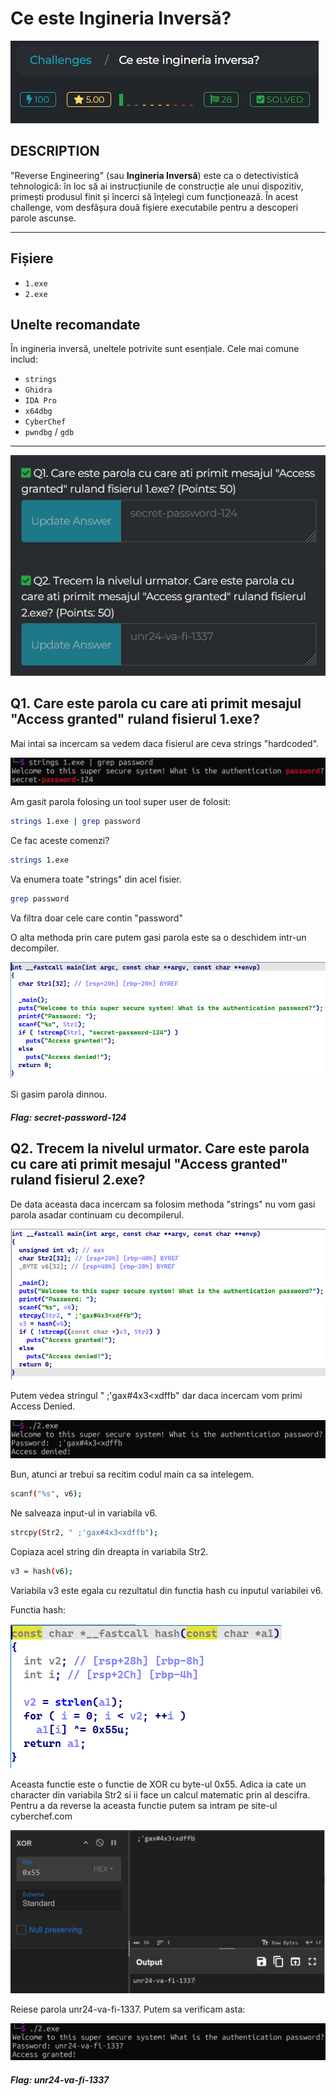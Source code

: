 # Ce este Ingineria Inversă?

![chall](poza.png)

## DESCRIPTION

"Reverse Engineering" (sau **Ingineria Inversă**) este ca o detectivistică tehnologică: în loc să ai instrucțiunile de construcție ale unui dispozitiv, primești produsul finit și încerci să înțelegi cum funcționează. În acest challenge, vom desfășura două fișiere executabile pentru a descoperi parole ascunse.

---

## Fișiere

- `1.exe`
- `2.exe`

## Unelte recomandate

În ingineria inversă, uneltele potrivite sunt esențiale. Cele mai comune includ:
- `strings`
- `Ghidra`
- `IDA Pro`
- `x64dbg`
- `CyberChef`
- `pwndbg` / `gdb`

---

![challs](poza2.png)

## Q1. Care este parola cu care ati primit mesajul "Access granted" ruland fisierul 1.exe?

Mai intai sa incercam sa vedem daca fisierul are ceva strings "hardcoded".

![ex1](poza3.png)

Am gasit parola folosing un tool super user de folosit:
```bash
strings 1.exe | grep password
```
Ce fac aceste comenzi?

```bash
strings 1.exe
```

Va enumera toate "strings" din acel fisier.

```bash
grep password
```
Va filtra doar cele care contin "password"

O alta methoda prin care putem gasi parola este sa o deschidem intr-un decompiler.

![rev](poza4.png)

Si gasim parola dinnou.

##### Flag: secret-password-124

## Q2. Trecem la nivelul urmator. Care este parola cu care ati primit mesajul "Access granted" ruland fisierul 2.exe?

De data aceasta daca incercam sa folosim methoda "strings" nu vom gasi parola asadar continuam cu decompilerul.

![rev2](poza5.png)

Putem vedea stringul " ;'gax#4x3<xdffb" dar daca incercam vom primi Access Denied.

![denied](poza7.png)

Bun, atunci ar trebui sa recitim codul main ca sa intelegem.

```bash
scanf("%s", v6);
```
Ne salveaza input-ul in variabila v6.

```bash
strcpy(Str2, " ;'gax#4x3<xdffb");
```
Copiaza acel string din dreapta in variabila Str2.

```bash
v3 = hash(v6);
```
Variabila v3 este egala cu rezultatul din functia hash cu inputul variabilei v6. 

Functia hash:

![hash](poza6.png)

Aceasta functie este o functie de XOR cu byte-ul 0x55.
Adica ia cate un character din variabila Str2 si ii face un calcul matematic prin al descifra.
Pentru a da reverse la aceasta functie putem sa intram pe site-ul cyberchef.com

![cyberchef](poza8.png)

Reiese parola unr24-va-fi-1337.
Putem sa verificam asta:

![access](poza9.png)

##### Flag: unr24-va-fi-1337

